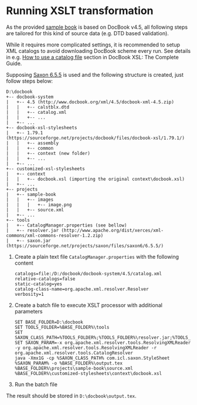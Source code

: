 Running XSLT transformation
===========================

As the provided [sample book](https://github.com/doctribute/docbook-projects/tree/master/books/sa-mekyzo-czolany-nycbytora) is based on DocBook v4.5, all following steps are tailored for this kind of source data (e.g. DTD based validation).

While it requires more complicated settings, it is recommended to setup XML catalogs to avoid downloading DocBook scheme every run. See details in e.g. [How to use a catalog file](http://www.sagehill.net/docbookxsl/UseCatalog.html) section in DocBook XSL: The Complete Guide.

Supposing [Saxon 6.5.5](http://saxon.sourceforge.net/saxon6.5.5/) is used and the following structure is created, just follow steps below:

```
D:\docbook
+-- docbook-system
|   +-- 4.5 (http://www.docbook.org/xml/4.5/docbook-xml-4.5.zip)
|   |   +-- calstblx.dtd
|   |   +-- catalog.xml
|   |   +-- ...
|   +-- ...
+-- docbook-xsl-stylesheets
|   +-- 1.79.1 (https://sourceforge.net/projects/docbook/files/docbook-xsl/1.79.1/)
|   |   +-- assembly
|   |   +-- common
|   |   +-- context (new folder)
|   |   +-- ...
|   +-- ...
+-- customized-xsl-stylesheets
|   +-- context
|   |   +-- docbook.xsl (importing the original context\docbook.xsl)
|   +-- ...
+-- projects
|   +-- sample-book
|   |   +-- images
|   |   |   +-- image.png
|   |   +-- source.xml
|   +-- ...
+-- tools
|   +-- CatalogManager.properties (see bellow)
|   +-- resolver.jar (http://www.apache.org/dist/xerces/xml-commons/xml-commons-resolver-1.2.zip)
|   +-- saxon.jar (https://sourceforge.net/projects/saxon/files/saxon6/6.5.5/)
```

1. Create a plain text file `CatalogManager.properties` with the following content

   ```
   catalogs=file:/D:/docbook/docbook-system/4.5/catalog.xml
   relative-catalogs=false
   static-catalog=yes
   catalog-class-name=org.apache.xml.resolver.Resolver
   verbosity=1
   ```
   
2. Create a batch file to execute XSLT processor with additional parameters

   ```
   SET BASE_FOLDER=D:\docbook
   SET TOOLS_FOLDER=%BASE_FOLDER%\tools
   SET SAXON_CLASS_PATH=%TOOLS_FOLDER%;%TOOLS_FOLDER%\resolver.jar;%TOOLS_FOLDER%\saxon.jar;
   SET SAXON_PARAM=-x org.apache.xml.resolver.tools.ResolvingXMLReader -y org.apache.xml.resolver.tools.ResolvingXMLReader -r org.apache.xml.resolver.tools.CatalogResolver
   java -Xmx1G -cp %SAXON_CLASS_PATH% com.icl.saxon.StyleSheet %SAXON_PARAM% -o %BASE_FOLDER%\output.tex %BASE_FOLDER%\projects\sample-book\source.xml %BASE_FOLDER%\customized-stylesheets\context\docbook.xsl
   ```
   
3. Run the batch file

The result should be stored in `D:\docbook\output.tex`.
